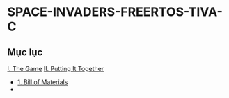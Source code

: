 # SPACE-INVADERS-FREERTOS-TIVA-C
## Mục lục
[I. The Game](#TheGame)
[II. Putting It Together](#PuttingItTogether)
- [1. Bill of Materials](#BillofMaterials)
- 
